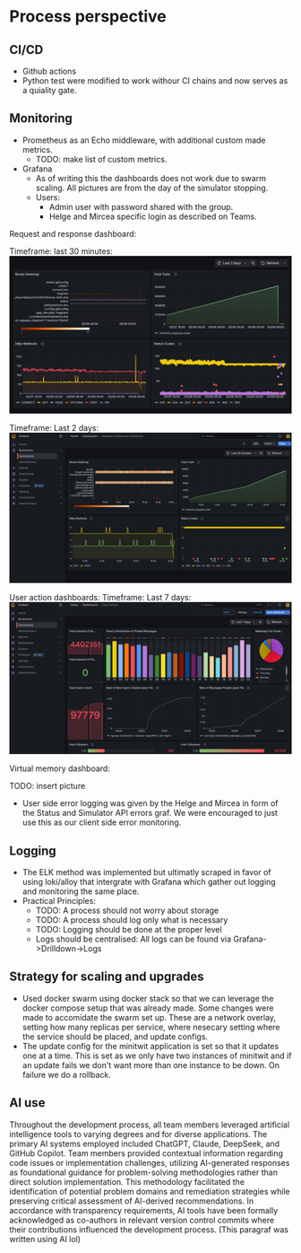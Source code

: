 # Process perspective

## CI/CD
- Github actions
- Python test were modified to work withour CI chains and now serves as a quiality gate. <!-- This is from a task description:  https://github.com/itu-devops/lecture_notes/blob/master/sessions/session_07/README_TASKS.md -->

## Monitoring 
<!-- Monitoring choice arguments is not a requirement (I checked)  -->
- Prometheus as an Echo middleware, with additional custom made metrics.
    - TODO: make list of custom metrics.
- Grafana
    - As of writing this the dashboards does not work due to swarm scaling. All pictures are from the day of the simulator stopping. 
    - Users:
        - Admin user with password shared with the group.
        - Helge and Mircea specific login as described on Teams.

Request and response dashboard:

Timeframe: last 30 minutes:
![Request and response dashboard last 30 minutes](/report/images/monitoring-response-request-t2d.png)

Timeframe: Last 2 days:
![Request and response dashboardLast 2 days](/report/images/monitoring-response-request-t30.png)

User action dashboards:
Timeframe: Last 7 days:
![User action dashboards Last 7 days](/report/images/monitoring-user-actions-t7d.png)

Virtual memory dashboard:

TODO: insert picture

- User side error logging was given by the Helge and Mircea in form of the Status and Simulator API errors graf. We were encouraged to just use this as our client side error monitoring. <!-- Helge said this in a lecture  -->

## Logging
- The ELK method was implemented but ultimatly scraped in favor of using loki/alloy that intergrate with Grafana which gather out logging and monitoring the same place. 
- Practical Principles:
    - TODO: A process should not worry about storage
    - TODO: A process should log only what is necessary
    - TODO: Logging should be done at the proper level 
    - Logs should be centralised: All logs can be found via Grafana->Drilldown->Logs

## Strategy for scaling and upgrades
- Used docker swarm using docker stack so that we can leverage the docker compose setup that was already made. Some changes were made to accomidate the swarm set up. These are a network overlay, setting how many replicas per service, where nesecary setting where the service should be placed, and update configs.
- The update config for the minitwit application is set so that it updates one at a time. This is set as we only have two instances of minitwit and if an update fails we don't want more than one instance to be down. On failure we do a rollback. 

## AI use
Throughout the development process, all team members leveraged artificial intelligence tools to varying degrees and for diverse applications. The primary AI systems employed included ChatGPT, Claude, DeepSeek, and GitHub Copilot. Team members provided contextual information regarding code issues or implementation challenges, utilizing AI-generated responses as foundational guidance for problem-solving methodologies rather than direct solution implementation. This methodology facilitated the identification of potential problem domains and remediation strategies while preserving critical assessment of AI-derived recommendations. In accordance with transparency requirements, AI tools have been formally acknowledged as co-authors in relevant version control commits where their contributions influenced the development process.  (This paragraf was written using AI lol)